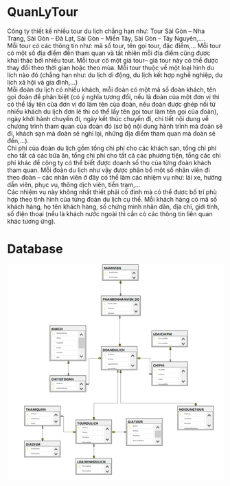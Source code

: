 # QuanLyTour
Công ty thiết kế nhiều tour du lịch chẳng hạn như: Tour Sài Gòn – Nha Trang, Sài Gòn – Đà Lạt, Sài Gòn – Miền Tây, Sài Gòn – Tây Nguyên,…. 
<br>
Mỗi tour có các thông tin như: mã số tour, tên gọi tour, đặc điểm,… Mỗi tour có một số địa điểm đến tham quan và tất nhiên mỗi địa điểm cũng được khai thác bởi nhiều tour. Mỗi tour có một giá tour– giá tour này có thể được thay đổi theo thời gian hoặc theo mùa. Mỗi tour thuộc về một loại hình du lịch nào đó (chẳng hạn như: du lịch di động, du lịch kết hợp nghề nghiệp, du lịch xã hội và gia đình,…)
<br>
Mỗi đoàn du lịch có nhiều khách, mỗi đoàn có một mã số đoàn khách, tên gọi đoàn để phân biệt (có ý nghĩa tương đối, nếu là đoàn của một đơn vị thì có thể lấy tên của đơn vị đó làm tên của đoàn, nếu đoàn được ghép nối từ nhiều khách du lịch đơn lẻ thì có thể lấy tên gọi tour làm tên gọi của đoàn), ngày khởi hành chuyến đi, ngày kết thúc chuyến đi, chi tiết nội dung về chương trình tham quan của đoàn đó (sơ bộ nội dung hành trình mà đoàn sẽ đi, khách sạn mà đoàn sẽ nghỉ lại, những địa điểm tham quan mà đoàn sẽ đến,…).
<br>
Chi phí của đoàn du lịch gồm tổng chi phí cho các khách sạn, tổng chi phí cho tất cả các bữa ăn, tổng chi phí cho tất cả các phương tiện, tổng các chi phí khác để công ty có thể biết được doanh số thu của từng đoàn khách tham quan. Mỗi đoàn du lịch như vậy được phân bổ một số nhân viên đi theo đoàn – các nhân viên ở đây có thể làm các nhiệm vụ như: lái xe, hướng dẫn viên, phục vụ, thông dịch viên, tiền trạm,…
<br>
Các nhiệm vụ này không nhất thiết phải cố định mà có thể được bố trí phù hợp theo tình hình của từng đoàn du lịch cụ thể.
Mỗi khách hàng có mã số khách hàng, họ tên khách hàng, số chứng minh nhân dân, địa chỉ, giới tính, số điện thoại (nếu là khách nước ngoài thì cần có các thông tin liên quan khác tương ứng).
<br>

# Database 
<div>
  <img  src="./DataBase/ERD.png">
</div>  
